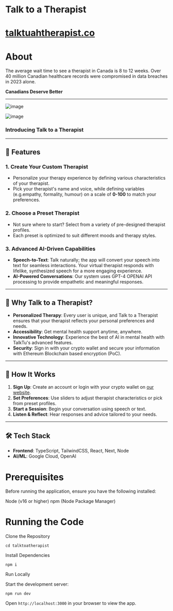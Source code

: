 # Talk to a Therapist
# [talktuahtherapist.co](https://talktuahtherapist.co/)

# About

The average wait time to see a therapist in Canada is 8 to 12 weeks.
Over 40 million Canadian healthcare records were compromised in data breaches in 2023 alone.

**Canadians Deserve Better**


---

![image](https://github.com/user-attachments/assets/ebea787a-8cef-45b7-9658-045f4929237c)

![image](https://github.com/user-attachments/assets/5a8c3538-3ef7-43e6-abd7-13d56da51fe9)

### Introducing Talk to a Therapist

---

## 🚀 Features

### 1. **Create Your Custom Therapist**
- Personalize your therapy experience by defining various characteristics of your therapist.
- Pick your therapist's name and voice, while defining variables (e.g.empathy, formality, humour) on a scale of **0-100** to match your preferences.

### 2. **Choose a Preset Therapist**
- Not sure where to start? Select from a variety of pre-designed therapist profiles.
- Each preset is optimized to suit different moods and therapy styles.

### 3. **Advanced AI-Driven Capabilities**
- **Speech-to-Text**: Talk naturally; the app will convert your speech into text for seamless interactions. Your virtual therapist responds with lifelike, synthesized speech for a more engaging experience.
- **AI-Powered Conversations**: Our system uses GPT-4 OPENAI API processing to provide empathetic and meaningful responses.

---

## 🎯 Why Talk to a Therapist?
- **Personalized Therapy**: Every user is unique, and Talk to a Therapist ensures that your therapist reflects your personal preferences and needs.
- **Accessibility**: Get mental health support anytime, anywhere.
- **Innovative Technology**: Experience the best of AI in mental health with TalkTu's advanced features.
- **Security**: Sign in with your crypto wallet and secure your information with Ethereum Blockchain based encryption (PoC).

---

## 📖 How It Works
1. **Sign Up**: Create an account or login with your crypto wallet on [our website](https://talktuahtherapist.co/).
2. **Set Preferences**: Use sliders to adjust therapist characteristics or pick from preset profiles.
3. **Start a Session**: Begin your conversation using speech or text.
4. **Listen & Reflect**: Hear responses and advice tailored to your needs.

---

## 🛠️ Tech Stack
- **Frontend**: TypeScript, TailwindCSS, React, Next, Node
- **AI/ML**: Google Cloud, OpenAI

# Prerequisites

Before running the application, ensure you have the following installed:

Node (v16 or higher)
npm (Node Package Manager)

# Running the Code

Clone the Repository

`cd talktoatherapist`

Install Dependencies

`npm i`

Run Locally

Start the development server:

`npm run dev`

Open `http://localhost:3000` in your browser to view the app.
